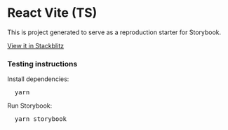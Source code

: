 <h1>React Vite (TS)</h1>

<p>
  This is project generated to serve as a reproduction starter for Storybook.
</p>

<a href="https://stackblitz.com/github/devgioele/sb-issue-controls-incomplete?file=src%2Fstories%2FButton.tsx">
View it in Stackblitz
</a>

<h3>Testing instructions</h3>

<p>Install dependencies:</p>
<pre>
  yarn
</pre>

<p>Run Storybook:</p>
<pre>
  yarn storybook
</pre>
